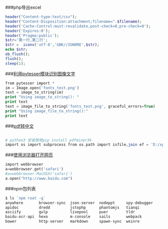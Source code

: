 ###php导出excel
```php
header("Content-type:text/csv");   
header("Content-Disposition:attachment;filename=".$filename);   
header('Cache-Control:must-revalidate,post-check=0,pre-check=0');   
header('Expires:0');   
header('Pragma:public');
$str='第一行,第二行';
$str =  iconv('utf-8','GBK//IGNORE',$str);
echo $str;
ob_flush();
flush();
sleep(1); 
```
###[利用pytesser模块识别图像文字](http://www.cnblogs.com/chenbjin/p/4147564.html)
```php
from pytesser import *
im = Image.open('fonts_test.png')
text = image_to_string(im)
print "Using image_to_string(): "
print text
text = image_file_to_string('fonts_test.png', graceful_errors=True)
print "Using image_file_to_string():"
print text
```
###[pdf转中文](https://www.zhihu.com/question/47480852/answer/121215315)
```php
 
# python3 安装使用pip install pdfminer3k
import os import subprocess from os.path import isfile,join ef = 'D:/xpdf/pdftotext.exe' cfg = 'D:/xpdf/xpdfrc' file = 'D:/xpdf/1.pdf' def convert(file): bo = subprocess.check_output([ef,'-f','1','-l','1','-cfg',cfg,'-raw',file,'-']) #这个命令中的所有调用文件参数必须使用full path.否则调用出错。 return bo.decode('utf-8') dr = r'M:\0700 SPEC&GAD' files = [f for f in os.listdir(dr) if isfile(join(dr,f)) and f.endswith('.pdf')] for file in files: bo = convert(join(dr,file)) if len(bo)!=0: print(bo.split('\r\n'))
```
###[使用浏览器打开网页](http://gohom.win/2015/12/22/pyWebbrowser/)
```php
import webbrowser
a=webbrowser.get('safari')
#a=webbrowser.MacOSX('safari')
a.open("http://www.baidu.com")
```
###npm包列表
```php
$ ls `npm root -g`
anywhere       browser-sync  json-server  nodeppt     spy-debugger
apidoc         dredd         jstophp      phantomjs   tianqi
asciify        gulp          livepool     puer        tldr
baidu-ocr-api  hexo          m-console    sails       webpack
bower          http-server   markdown     spawn-sync  weinre
```
